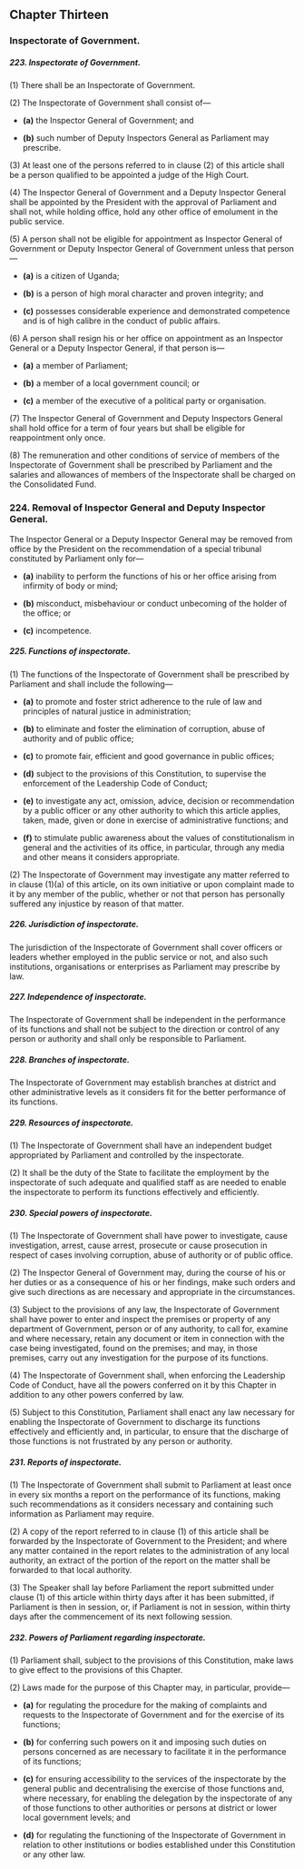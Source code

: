 ## Chapter Thirteen

### Inspectorate of Government.

##### 223. Inspectorate of Government.

(1) There shall be an Inspectorate of Government.

(2) The Inspectorate of Government shall consist of—  

- **(a)** the Inspector General of Government; and  

- **(b)** such number of Deputy Inspectors General as Parliament may
prescribe.

(3) At least one of the persons referred to in clause (2) of this article
shall be a person qualified to be appointed a judge of the High Court.

(4) The Inspector General of Government and a Deputy Inspector
General shall be appointed by the President with the approval of Parliament
and shall not, while holding office, hold any other office of emolument in the
public service.

(5) A person shall not be eligible for appointment as Inspector
General of Government or Deputy Inspector General of Government unless
that person—  

- **(a)** is a citizen of Uganda;  

- **(b)** is a person of high moral character and proven integrity; and  

- **(c)** possesses considerable experience and demonstrated competence
and is of high calibre in the conduct of public affairs.

(6) A person shall resign his or her office on appointment as an
Inspector General or a Deputy Inspector General, if that person is—  

- **(a)** a member of Parliament;  

- **(b)** a member of a local government council; or  

- **(c)** a member of the executive of a political party or organisation.

(7) The Inspector General of Government and Deputy Inspectors
General shall hold office for a term of four years but shall be eligible for
reappointment only once.

(8) The remuneration and other conditions of service of members of
the Inspectorate of Government shall be prescribed by Parliament and the
salaries and allowances of members of the Inspectorate shall be charged on
the Consolidated Fund.

### 224. Removal of Inspector General and Deputy Inspector General.

The Inspector General or a Deputy Inspector General may be removed from
office by the President on the recommendation of a special tribunal
constituted by Parliament only for—  

- **(a)** inability to perform the functions of his or her office arising from
infirmity of body or mind;  

- **(b)** misconduct, misbehaviour or conduct unbecoming of the holder
of the office; or  

- **(c)** incompetence.

##### 225. Functions of inspectorate.

(1) The functions of the Inspectorate of Government shall be
prescribed by Parliament and shall include the following—  

- **(a)** to promote and foster strict adherence to the rule of law and
principles of natural justice in administration;  

- **(b)** to eliminate and foster the elimination of corruption, abuse of
authority and of public office;  

- **(c)** to promote fair, efficient and good governance in public offices;

- **(d)** subject to the provisions of this Constitution, to supervise the
enforcement of the Leadership Code of Conduct;  

- **(e)** to investigate any act, omission, advice, decision or
recommendation by a public officer or any other authority to
which this article applies, taken, made, given or done in exercise
of administrative functions; and  

- **(f)** to stimulate public awareness about the values of
constitutionalism in general and the activities of its office, in
particular, through any media and other means it considers
appropriate.

(2) The Inspectorate of Government may investigate any matter
referred to in clause (1)(a) of this article, on its own initiative or upon
complaint made to it by any member of the public, whether or not that person
has personally suffered any injustice by reason of that matter.

##### 226. Jurisdiction of inspectorate.

The jurisdiction of the Inspectorate of Government shall cover officers or leaders whether employed in the public service or not, and also such
institutions, organisations or enterprises as Parliament may prescribe by law.

##### 227. Independence of inspectorate.

The Inspectorate of Government shall be independent in the performance of
its functions and shall not be subject to the direction or control of any person
or authority and shall only be responsible to Parliament.

##### 228. Branches of inspectorate.

The Inspectorate of Government may establish branches at district and other
administrative levels as it considers fit for the better performance of its
functions.

##### 229. Resources of inspectorate.

(1) The Inspectorate of Government shall have an independent budget
appropriated by Parliament and controlled by the inspectorate.

(2) It shall be the duty of the State to facilitate the employment by the
inspectorate of such adequate and qualified staff as are needed to enable the
inspectorate to perform its functions effectively and efficiently.

##### 230. Special powers of inspectorate.

(1) The Inspectorate of Government shall have power to investigate,
cause investigation, arrest, cause arrest, prosecute or cause prosecution in
respect of cases involving corruption, abuse of authority or of public office.

(2) The Inspector General of Government may, during the course of
his or her duties or as a consequence of his or her findings, make such orders
and give such directions as are necessary and appropriate in the
circumstances.

(3) Subject to the provisions of any law, the Inspectorate of
Government shall have power to enter and inspect the premises or property
of any department of Government, person or of any authority, to call for,
examine and where necessary, retain any document or item in connection
with the case being investigated, found on the premises; and may, in those
premises, carry out any investigation for the purpose of its functions.

(4) The Inspectorate of Government shall, when enforcing the
Leadership Code of Conduct, have all the powers conferred on it by this
Chapter in addition to any other powers conferred by law.

(5) Subject to this Constitution, Parliament shall enact any law
necessary for enabling the Inspectorate of Government to discharge its
functions effectively and efficiently and, in particular, to ensure that the
discharge of those functions is not frustrated by any person or authority.

##### 231. Reports of inspectorate.

(1) The Inspectorate of Government shall submit to Parliament at
least once in every six months a report on the performance of its functions,
making such recommendations as it considers necessary and containing such
information as Parliament may require.

(2) A copy of the report referred to in clause (1) of this article shall
be forwarded by the Inspectorate of Government to the President; and where
any matter contained in the report relates to the administration of any local
authority, an extract of the portion of the report on the matter shall be
forwarded to that local authority.

(3) The Speaker shall lay before Parliament the report submitted
under clause (1) of this article within thirty days after it has been submitted,
if Parliament is then in session, or, if Parliament is not in session, within
thirty days after the commencement of its next following session.

##### 232. Powers of Parliament regarding inspectorate.

(1) Parliament shall, subject to the provisions of this Constitution,
make laws to give effect to the provisions of this Chapter.

(2) Laws made for the purpose of this Chapter may, in particular,
provide—  

- **(a)** for regulating the procedure for the making of complaints and
requests to the Inspectorate of Government and for the exercise
of its functions;  

- **(b)** for conferring such powers on it and imposing such duties on
persons concerned as are necessary to facilitate it in the
performance of its functions;

- **(c)** for ensuring accessibility to the services of the inspectorate by the
general public and decentralising the exercise of those functions
and, where necessary, for enabling the delegation by the
inspectorate of any of those functions to other authorities or
persons at district or lower local government levels; and  

- **(d)** for regulating the functioning of the Inspectorate of Government
in relation to other institutions or bodies established under this
Constitution or any other law.
